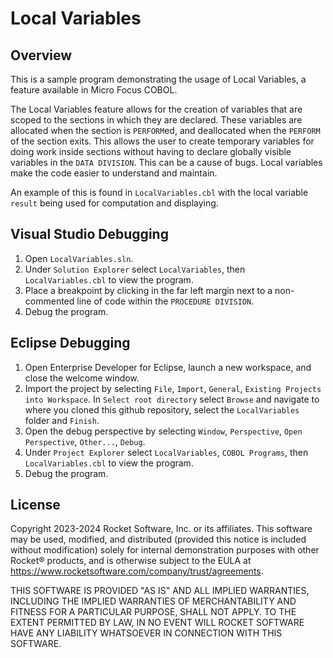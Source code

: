 # Local Variables

## Overview

This is a sample program demonstrating the usage of Local Variables, a feature available in Micro Focus COBOL.

The Local Variables feature allows for the creation of variables that are scoped to the sections in which they are declared. These variables are allocated when the section is `PERFORM`ed, and deallocated when the `PERFORM` of the section exits. This allows the user to create temporary variables for doing work inside sections without having to declare globally visible variables in the `DATA DIVISION`. This can be a cause of bugs. Local variables make the code easier to understand and maintain.

An example of this is found in `LocalVariables.cbl` with the local variable `result` being used for computation and displaying.

## Visual Studio Debugging
1. Open `LocalVariables.sln`.
2. Under `Solution Explorer` select `LocalVariables`, then `LocalVariables.cbl` to view the program.
3. Place a breakpoint by clicking in the far left margin next to a non-commented line of code within the `PROCEDURE DIVISION`.
4. Debug the program.

## Eclipse Debugging
1. Open Enterprise Developer for Eclipse, launch a new workspace, and close the welcome window.
2. Import the project by selecting `File`, `Import`, `General`, `Existing Projects into Workspace`. In `Select root directory` select `Browse` and navigate to where you cloned this github repository, select the `LocalVariables` folder and `Finish`.
4. Open the debug perspective by selecting `Window`, `Perspective`, `Open Perspective`, `Other...`, `Debug`.
5. Under `Project Explorer` select `LocalVariables`, `COBOL Programs`, then `LocalVariables.cbl` to view the program.
6. Debug the program.

## License

Copyright 2023-2024 Rocket Software, Inc. or its affiliates.
This software may be used, modified, and distributed
(provided this notice is included without modification)
solely for internal demonstration purposes with other
Rocket® products, and is otherwise subject to the EULA at
https://www.rocketsoftware.com/company/trust/agreements.

THIS SOFTWARE IS PROVIDED "AS IS" AND ALL IMPLIED
WARRANTIES, INCLUDING THE IMPLIED WARRANTIES OF
MERCHANTABILITY AND FITNESS FOR A PARTICULAR PURPOSE,
SHALL NOT APPLY.
TO THE EXTENT PERMITTED BY LAW, IN NO EVENT WILL
ROCKET SOFTWARE HAVE ANY LIABILITY WHATSOEVER IN CONNECTION
WITH THIS SOFTWARE.
